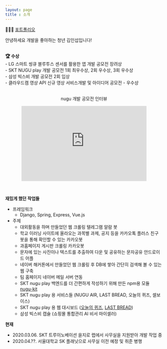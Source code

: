 ```yaml
---
layout: page
title : 소개
---
```

🙋🏻‍♂️ <a href='https://www.notion.so/66790b1135c942ca80820c594351c3f4'>포트폴리오</a><br>
<p class="message">
안녕하세요 개발을 좋아하는 청년 김인섭입니다!
</p>
<br>
<b>🏆 수상</b><br>
- LG 스마트 씽큐 블루투스 센서를 활용한 앱 개발 공모전 장려상 <br>
- SKT NUGU play 개발 공모전 1회 최우수상, 2회 우수상, 3회 우수상<br>
- 삼성 빅스비 개발 공모전 2회 입상<br>
- 클라우드캠 영상 API 신규 영상 서비스개발 및 아이디어 공모전 - 우수상<br><br>
<p align="middle">nugu 개발 공모전 인터뷰</p>
<p align="middle">
<iframe width="400" height="240" src="https://www.youtube.com/embed/BJPQihWuj9E" frameborder="0" allow="accelerometer; autoplay; encrypted-media; gyroscope; picture-in-picture" allowfullscreen></iframe></p><br>

<b>재밌게 했던 작업들</b>
- 프레임워크
    - Django, Spring, Express, Vue.js
- 주제
    - 대외활동을 하며 만들었던 웹 크롤링 텔레그램 알람 봇
    - 학교 이러닝 사이트에 올라오는 과목별 과제, 공지 등을 카카오톡 플러스 친구 봇을 통해 확인할 수 있는 카카오봇
    - 과홈페이지 게시판 크롤링 카카오봇
    - 문자에 있는 사진이나 텍스트를 추출하여 다운 및 공유하는 문자공유 안드로이드 어플
    - 네이버 해커톤에서 만들었던 웹 크롤링 후 DB에 쌓아 간단히 검색해 볼 수 있는 웹 구축
    - 팀 홈페이지 네이버 메일 서버 연동
    - SKT nugu play 백엔드를 더 간편하게 작성하기 위해 만든 npm용 모듈 <a href='https://www.npmjs.com/package/nugu-kit'>nugu-kit</a>
    - SKT nugu play 용 서비스들 (NUGU AIR, LAST BREAD, 오늘의 퀴즈, 셀보이스)
    - SKT nugu play 용 웹 대시보드 (<a href='https://www.revoice.kr/app/dashboard#/todayquiz'>오늘의 퀴즈</a>, <a href='https://www.revoice.kr/app/dashboard#/lastbread'>LAST BREAD</a>)
    - 삼성 빅스비 캡슐 (쇼핑몰 통합관리 AI 비서 마이셀러)

<b>현재</b><br>
- 2020.03.06. SKT 트루이노베이션 을지로 랩에서 사무실을 지원받아 개발 작업 중
- 2020.04.??. 서울대학교 SK 플래닛으로 사무실 이전 예정 및 취준 병행

